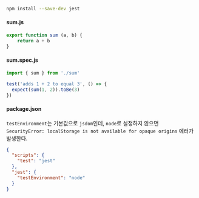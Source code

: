 ```bash
npm install --save-dev jest
```
#### sum.js
```js
export function sum (a, b) {
    return a + b
}
```

#### sum.spec.js
```js
import { sum } from './sum'

test('adds 1 + 2 to equal 3', () => {
  expect(sum(1, 2)).toBe(3)
})
```

#### package.json
`testEnvironment`는 기본값으로 `jsdom`인데, `node`로 설정하지 않으면 `SecurityError: localStorage is not available for opaque origins` 에러가 발생한다.
```json
{
  "scripts": {
    "test": "jest"
  },
  "jest": {
    "testEnvironment": "node"
  }
}
```